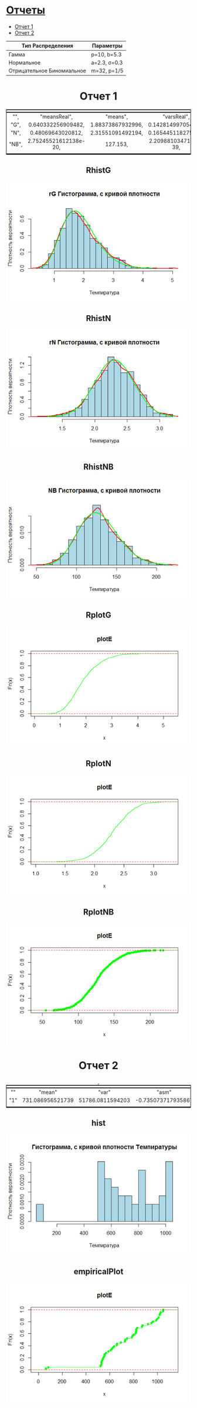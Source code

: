 # [ Отчеты ](https://github.com/NikitaIT/org.stepik.math.statistics/)

- [ Отчет 1 ](https://github.com/NikitaIT/org.stepik.math.statistics/blob/master/IDZ_1/IDZ_1.md)
- [ Отчет 2 ](https://github.com/NikitaIT/org.stepik.math.statistics/blob/master/IDZ_1/IDZ_1.md)

Тип Распределения			| Параметры
----------------------------|--------------
Гамма						| p=10, b=5.3
Нормальное					| a=2.3, σ=0.3
Отрицательное Биномиальное 	| m=32, p=1/5

<div style="text-align: center;">
<h1>Отчет 1</h1>
<table style="margin:auto;text-align:center;border:1px solid black;">
<tr><td colspan="9" style="border-bottom: 2px solid black"></td></tr>
<tr><td>"",<td>"meansReal",<td>"means",<td>"varsReal",<td>"vars",<td>"asmsReal",<td>"asms",<td>"excsReal",<td>"excs"</td></tr>
<tr><td>"G",<td>0.640332256909482,<td>1.88373867932996,<td>0.142814997054233,<td>0.35542869877411,<td>-0.596028551852354,<td>0.478069480771901,<td>-1.29477217813216,<td>0.133389753239832</td></tr>
<tr><td>"N",<td>0.48069643020812,<td>2.31551091492194,<td>0.165445118275218,<td>0.0918393367292663,<td>0.0701878180934444,<td>-0.0100929571610628,<td>-1.72443444383002,<td>-0.048480234942891</td></tr>
<tr><td>"NB",<td>2.75245521612138e-20,<td>127.153,<td>2.2098810347116e-39,<td>599.190781781782,<td>2.08520531547468,<td>0.291460077013184,<td>2.5346496517362,<td>0.0138651671837597</td></tr>
<tr><td colspan="9" style="border-bottom: 2px solid black"></td></tr></table>
<h2>RhistG</h2>
<img src="https://github.com/NikitaIT/org.stepik.math.statistics/blob/master/IDZ_1/RhistG.png"></img>
<h2>RhistN</h2>
<img src="https://github.com/NikitaIT/org.stepik.math.statistics/blob/master/IDZ_1/RhistN.png"></img>
<h2>RhistNB</h2>
<img src="https://github.com/NikitaIT/org.stepik.math.statistics/blob/master/IDZ_1/RhistNB.png"></img>
<h2>RplotG</h2>
<img src="https://github.com/NikitaIT/org.stepik.math.statistics/blob/master/IDZ_1/RplotG.png"></img>
<h2>RplotN</h2>
<img src="https://github.com/NikitaIT/org.stepik.math.statistics/blob/master/IDZ_1/RplotN.png"></img>
<h2>RplotNB</h2>
<img src="https://github.com/NikitaIT/org.stepik.math.statistics/blob/master/IDZ_1/RplotNB.png"></img>

<h1>Отчет 2</h1>
<table style="margin:auto;text-align:center;border:1px solid black;">
<tr><td colspan="5" style="border-bottom: 2px solid black"></td></tr>
<tr><td>""</td><td>"mean"</td><td>"var"</td><td>"asm"</td>,<td>"exc"</td></tr>
<tr><td>"1"</td><td>731.086956521739</td><td>51786.0811594203</td><td>-0.735073717935867</td><td>0.772756645400363</td></tr>
<tr><td colspan="5" style="border-bottom: 2px solid black"></td></tr></table>

<h2>hist</h2>
<img src="https://github.com/NikitaIT/org.stepik.math.statistics/blob/master/IDZ_1/hist.png"></img>
<h2>empiricalPlot</h2>
<img src="https://github.com/NikitaIT/org.stepik.math.statistics/blob/master/IDZ_1/empiricalPlot.png"></img>
</div>